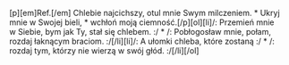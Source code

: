 [p][em]Ref.[/em] Chlebie najcichszy, otul mnie Swym milczeniem. * Ukryj mnie w Swojej bieli, * wchłoń moją ciemność.[/p][ol][li]/: Przemień mnie w Siebie, bym jak Ty, stał się chlebem. :/ * /: Pobłogosław mnie, połam, rozdaj łaknącym braciom. :/[/li][li]/: A ułomki chleba, które zostaną :/ * /: rozdaj tym, którzy nie wierzą w swój głód. :/[/li][/ol]